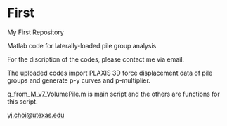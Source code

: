 # First
My First Repository

Matlab code for laterally-loaded pile group analysis

For the discription of the codes, please contact me via email.

The uploaded codes import PLAXIS 3D force displacement data of pile groups and generate p-y curves and p-multiplier.

q_from_M_v7_VolumePile.m is main script and the others are functions for this script.

yj.choi@utexas.edu
